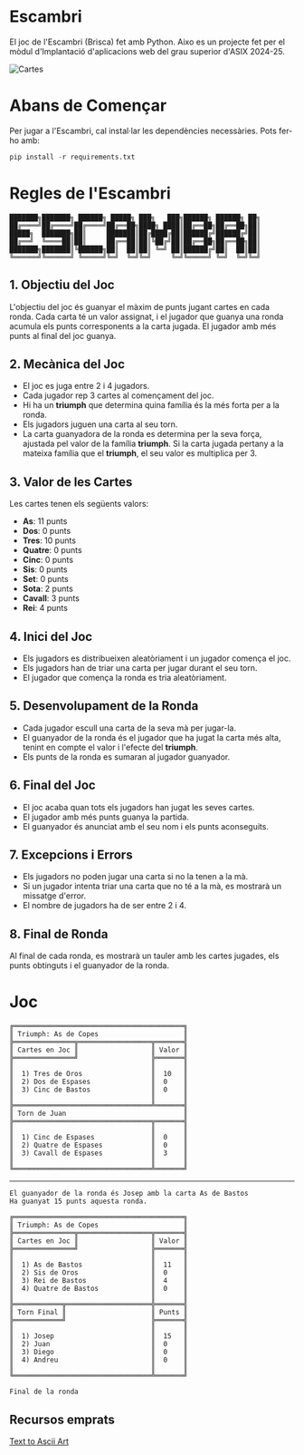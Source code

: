 # Escambri

El joc de l'Escambri (Brisca) fet amb Python. Aixo es un projecte fet per el mòdul d'Implantació d'aplicacions web del grau superior d'ASIX 2024-25.

![Cartes](https://cuatrola.es/wp-content/uploads/2018/04/ases-1024x256.png)

# Abans de Començar

Per jugar a l'Escambri, cal instal·lar les dependències necessàries. Pots fer-ho amb:

```python
pip install -r requirements.txt
```
# Regles de l'Escambri

```
███████╗███████╗ ██████╗ █████╗ ███╗   ███╗██████╗ ██████╗ ██╗
██╔════╝██╔════╝██╔════╝██╔══██╗████╗ ████║██╔══██╗██╔══██╗██║
█████╗  ███████╗██║     ███████║██╔████╔██║██████╔╝██████╔╝██║
██╔══╝  ╚════██║██║     ██╔══██║██║╚██╔╝██║██╔══██╗██╔══██╗██║
███████╗███████║╚██████╗██║  ██║██║ ╚═╝ ██║██████╔╝██║  ██║██║
╚══════╝╚══════╝ ╚═════╝╚═╝  ╚═╝╚═╝     ╚═╝╚═════╝ ╚═╝  ╚═╝╚═╝
```

## 1. Objectiu del Joc
L'objectiu del joc és guanyar el màxim de punts jugant cartes en cada ronda. Cada carta té un valor assignat, i el jugador que guanya una ronda acumula els punts corresponents a la carta jugada. El jugador amb més punts al final del joc guanya.

## 2. Mecànica del Joc
- El joc es juga entre 2 i 4 jugadors.
- Cada jugador rep 3 cartes al començament del joc.
- Hi ha un **triumph** que determina quina família és la més forta per a la ronda.
- Els jugadors juguen una carta al seu torn.
- La carta guanyadora de la ronda es determina per la seva força, ajustada pel valor de la família **triumph**. Si la carta jugada pertany a la mateixa família que el **triumph**, el seu valor es multiplica per 3.

## 3. Valor de les Cartes
Les cartes tenen els següents valors:
- **As**: 11 punts
- **Dos**: 0 punts
- **Tres**: 10 punts
- **Quatre**: 0 punts
- **Cinc**: 0 punts
- **Sis**: 0 punts
- **Set**: 0 punts
- **Sota**: 2 punts
- **Cavall**: 3 punts
- **Rei**: 4 punts

## 4. Inici del Joc
- Els jugadors es distribueixen aleatòriament i un jugador comença el joc.
- Els jugadors han de triar una carta per jugar durant el seu torn.
- El jugador que comença la ronda es tria aleatòriament.

## 5. Desenvolupament de la Ronda
- Cada jugador escull una carta de la seva mà per jugar-la.
- El guanyador de la ronda és el jugador que ha jugat la carta més alta, tenint en compte el valor i l'efecte del **triumph**.
- Els punts de la ronda es sumaran al jugador guanyador.

## 6. Final del Joc
- El joc acaba quan tots els jugadors han jugat les seves cartes.
- El jugador amb més punts guanya la partida.
- El guanyador és anunciat amb el seu nom i els punts aconseguits.

## 7. Excepcions i Errors
- Els jugadors no poden jugar una carta si no la tenen a la mà.
- Si un jugador intenta triar una carta que no té a la mà, es mostrarà un missatge d'error.
- El nombre de jugadors ha de ser entre 2 i 4.

## 8. Final de Ronda
Al final de cada ronda, es mostrarà un tauler amb les cartes jugades, els punts obtinguts i el guanyador de la ronda.

# Joc

```
╔══════════════════════════════════════════╗
║ Triumph: As de Copes                     ║
╠═══════════════╦══════════════════╦═══════╣
║ Cartes en Joc ║                  ║ Valor ║
╠═══════════════╝                  ╠═══════╣
║                                  ║       ║
║  1) Tres de Oros                 ║  10   ║
║  2) Dos de Espases               ║  0    ║
║  3) Cinc de Bastos               ║  0    ║
║                                  ║       ║
╠══════════════════════════════════╩═══════╣
║ Torn de Juan                             ║
╠══════════════════════════════════╦═══════╣
║                                  ║       ║
║  1) Cinc de Espases              ║  0    ║
║  2) Quatre de Espases            ║  0    ║
║  3) Cavall de Espases            ║  3    ║
║                                  ║       ║
╚══════════════════════════════════╩═══════╝
``` 
---
```
El guanyador de la ronda és Josep amb la carta As de Bastos
Ha guanyat 15 punts aquesta ronda.

╔══════════════════════════════════════════╗
║ Triumph: As de Copes                     ║
╠═══════════════╦══════════════════╦═══════╣
║ Cartes en Joc ║                  ║ Valor ║
╠═══════════════╝                  ╠═══════╣
║                                  ║       ║
║  1) As de Bastos                 ║  11   ║
║  2) Sis de Oros                  ║  0    ║
║  3) Rei de Bastos                ║  4    ║
║  4) Quatre de Bastos             ║  0    ║
║                                  ║       ║
╠════════════╦═════════════════════╬═══════╣
║ Torn Final ║                     ║ Punts ║
╠════════════╝                     ╠═══════╣
║                                  ║       ║
║  1) Josep                        ║  15   ║
║  2) Juan                         ║  0    ║
║  3) Diego                        ║  0    ║
║  4) Andreu                       ║  0    ║
║                                  ║       ║
╚══════════════════════════════════╩═══════╝

Final de la ronda
```

## Recursos emprats

[Text to Ascii Art](https://patorjk.com/software/taag/#p=display&f=Graffiti&t=Type%20Something%20)